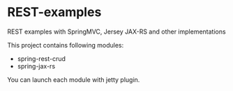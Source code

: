 REST-examples
=============

REST examples with SpringMVC, Jersey JAX-RS and other implementations

This project contains following modules:
* spring-rest-crud
* spring-jax-rs

You can launch each module with jetty plugin.